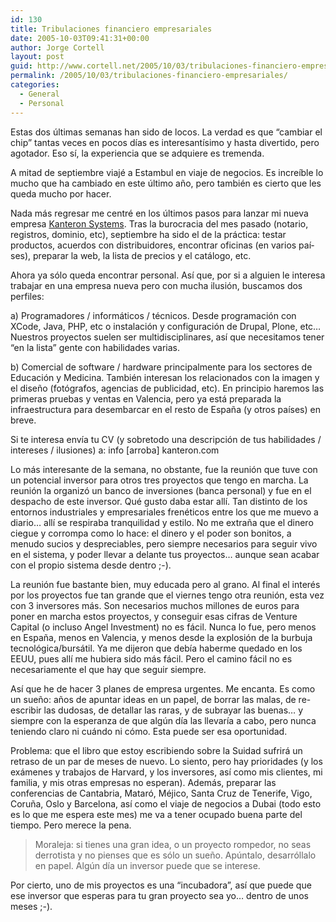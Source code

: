```yaml
---
id: 130
title: Tribulaciones financiero empresariales
date: 2005-10-03T09:41:31+00:00
author: Jorge Cortell
layout: post
guid: http://www.cortell.net/2005/10/03/tribulaciones-financiero-empresariales/
permalink: /2005/10/03/tribulaciones-financiero-empresariales/
categories:
  - General
  - Personal
---
```

Estas dos últimas semanas han sido de locos. La verdad es que &#8220;cambiar el chip&#8221; tantas veces en pocos dí­as es interesantí­simo y hasta divertido, pero agotador. Eso sí­, la experiencia que se adquiere es tremenda.

A mitad de septiembre viajé a Estambul en viaje de negocios. Es increí­ble lo mucho que ha cambiado en este último año, pero también es cierto que les queda mucho por hacer.

Nada más regresar me centré en los últimos pasos para lanzar mi nueva empresa [Kanteron Systems](http://www.kanteron.com). Tras la burocracia del mes pasado (notario, registros, dominio, etc), septiembre ha sido el de la práctica: testar productos, acuerdos con distribuidores, encontrar oficinas (en varios paí­ses), preparar la web, la lista de precios y el catálogo, etc.

Ahora ya sólo queda encontrar personal. Así­ que, por si a alguien le interesa trabajar en una empresa nueva pero con mucha ilusión, buscamos dos perfiles:

a) Programadores / informáticos / técnicos. Desde programación con XCode, Java, PHP, etc o instalación y configuración de Drupal, Plone, etc&#8230; Nuestros proyectos suelen ser multidisciplinares, así­ que necesitamos tener &#8220;en la lista&#8221; gente con habilidades varias.

b) Comercial de software / hardware principalmente para los sectores de Educación y Medicina. También interesan los relacionados con la imagen y el diseño (fotógrafos, agencias de publicidad, etc). En principio haremos las primeras pruebas y ventas en Valencia, pero ya está preparada la infraestructura para desembarcar en el resto de España (y otros paí­ses) en breve.

Si te interesa enví­a tu CV (y sobretodo una descripción de tus habilidades / intereses / ilusiones) a: info [arroba] kanteron.com

Lo más interesante de la semana, no obstante, fue la reunión que tuve con un potencial inversor para otros tres proyectos que tengo en marcha. La reunión la organizó un banco de inversiones (banca personal) y fue en el despacho de este inversor. Qué gusto daba estar allí­. Tan distinto de los entornos industriales y empresariales frenéticos entre los que me muevo a diario&#8230; allí­ se respiraba tranquilidad y estilo. No me extraña que el dinero ciegue y corrompa como lo hace: el dinero y el poder son bonitos, a menudo sucios y despreciables, pero siempre necesarios para seguir vivo en el sistema, y poder llevar a delante tus proyectos&#8230; aunque sean acabar con el propio sistema desde dentro ;-).

La reunión fue bastante bien, muy educada pero al grano. Al final el interés por los proyectos fue tan grande que el viernes tengo otra reunión, esta vez con 3 inversores más. Son necesarios muchos millones de euros para poner en marcha estos proyectos, y conseguir esas cifras de Venture Capital (o incluso Angel Investment) no es fácil. Nunca lo fue, pero menos en España, menos en Valencia, y menos desde la explosión de la burbuja tecnológica/bursátil. Ya me dijeron que debí­a haberme quedado en los EEUU, pues allí­ me hubiera sido más fácil. Pero el camino fácil no es necesariamente el que hay que seguir siempre.

Así­ que he de hacer 3 planes de empresa urgentes. Me encanta. Es como un sueño: años de apuntar ideas en un papel, de borrar las malas, de re-escribir las dudosas, de detallar las raras, y de subrayar las buenas&#8230; y siempre con la esperanza de que algún dí­a las llevarí­a a cabo, pero nunca teniendo claro ni cuándo ni cómo. Esta puede ser esa oportunidad.

Problema: que el libro que estoy escribiendo sobre la Suidad sufrirá un retraso de un par de meses de nuevo. Lo siento, pero hay prioridades (y los exámenes y trabajos de Harvard, y los inversores, así­ como mis clientes, mi familia, y mis otras empresas no esperan). Además, preparar las conferencias de Cantabria, Mataró, Méjico, Santa Cruz de Tenerife, Vigo, Coruña, Oslo y Barcelona, así­ como el viaje de negocios a Dubai (todo esto es lo que me espera este mes) me va a tener ocupado buena parte del tiempo. Pero merece la pena.

> Moraleja: si tienes una gran idea, o un proyecto rompedor, no seas derrotista y no pienses que es sólo un sueño. Apúntalo, desarróllalo en papel. Algún dí­a un inversor puede que se interese.

Por cierto, uno de mis proyectos es una &#8220;incubadora&#8221;, así­ que puede que ese inversor que esperas para tu gran proyecto sea yo&#8230; dentro de unos meses ;-).